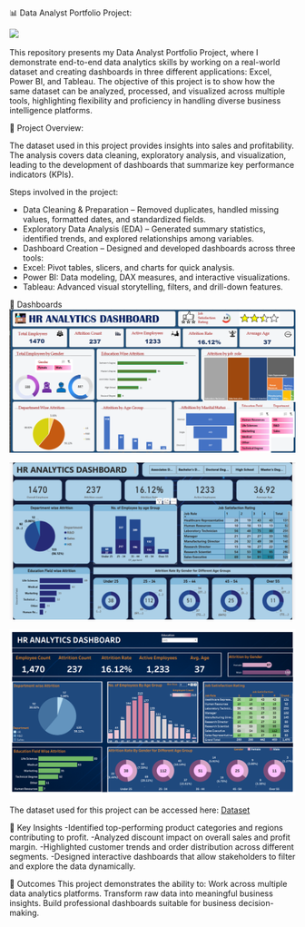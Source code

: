 📊 Data Analyst Portfolio Project:

<img width="1200" height="700" alt=" " src= (https://github.com/user-attachments/assets/3801b12f-61bc-4ba7-a6f6-85f6b216a229) >


This repository presents my Data Analyst Portfolio Project, where I demonstrate end-to-end data analytics skills by working on a real-world dataset and creating dashboards in three different applications: Excel, Power BI, and Tableau. The objective of this project is to show how the same dataset can be analyzed, processed, and visualized across multiple tools, highlighting flexibility and proficiency in handling diverse business intelligence platforms.


🔎 Project Overview:

The dataset used in this project provides insights into sales and profitability. The analysis covers data cleaning, exploratory analysis, and visualization, leading to the development of dashboards that summarize key performance indicators (KPIs).

Steps involved in the project:
* Data Cleaning & Preparation – Removed duplicates, handled missing values, formatted dates, and standardized fields.
* Exploratory Data Analysis (EDA) – Generated summary statistics, identified trends, and explored relationships among variables.
* Dashboard Creation – Designed and developed dashboards across three tools:
* Excel: Pivot tables, slicers, and charts for quick analysis.
* Power BI: Data modeling, DAX measures, and interactive visualizations.
* Tableau: Advanced visual storytelling, filters, and drill-down features.

📂 Dashboards
![Excel Dashboard](https://github.com/prakartisharmas/Data-Analyst-Portfolio-Project/blob/main/Excel%20Dashboard.png)

![Power BI Dashboard](https://github.com/prakartisharmas/Data-Analyst-Portfolio-Project/blob/main/Power%20BI%20Dashboard.png)

![Tableau Dashboard](https://github.com/prakartisharmas/Data-Analyst-Portfolio-Project/blob/main/Tableau%20Dashboard.png)


The dataset used for this project can be accessed here: [Dataset](https://github.com/prakartisharmas/Data-Analyst-Portfolio-Project/blob/main/HR%20DATA_Excel%20(1).xlsx)


📌 Key Insights
-Identified top-performing product categories and regions contributing to profit.
-Analyzed discount impact on overall sales and profit margin.
-Highlighted customer trends and order distribution across different segments.
-Designed interactive dashboards that allow stakeholders to filter and explore the data dynamically.


🚀 Outcomes
This project demonstrates the ability to:
Work across multiple data analytics platforms.
Transform raw data into meaningful business insights.
Build professional dashboards suitable for business decision-making.
